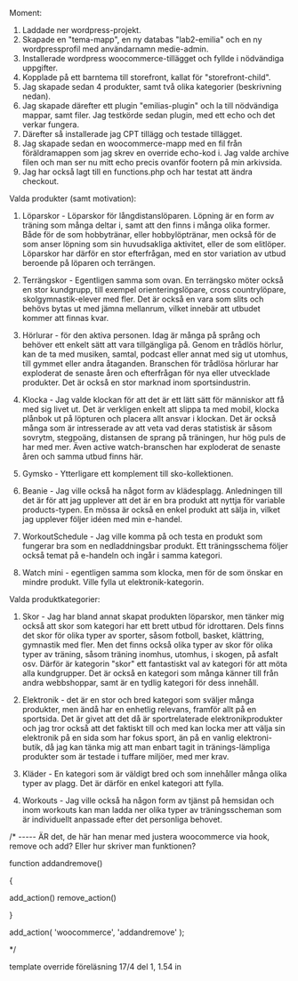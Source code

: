 Moment:

1. Laddade ner wordpress-projekt.
2. Skapade en "tema-mapp", en ny databas "lab2-emilia" och en ny wordpressprofil med användarnamn medie-admin. 
3. Installerade wordpress woocommerce-tillägget och fyllde i nödvändiga uppgifter.
4. Kopplade på ett barntema till storefront, kallat för "storefront-child". 
5. Jag skapade sedan 4 produkter, samt två olika kategorier (beskrivning nedan).
6. Jag skapade därefter ett plugin "emilias-plugin" och la till nödvändiga mappar, samt filer. Jag testkörde sedan plugin, med ett echo och det verkar fungera.
7. Därefter så installerade jag CPT tillägg och testade tillägget.
8. Jag skapade sedan en woocommerce-mapp med en fil från föräldramappen som jag skrev en override echo-kod i. Jag valde archive filen och man ser nu mitt echo precis ovanför footern på min arkivsida.
9. Jag har också lagt till en functions.php och har testat att ändra checkout. 




Valda produkter (samt motivation):

1. Löparskor - Löparskor för långdistanslöparen. Löpning är en form av träning som många deltar i, samt att den finns i många olika former. Både för de som hobbytränar, eller hobbylöptränar, men också för de som anser löpning som sin huvudsakliga aktivitet, eller de som elitlöper. Löparskor har därför en stor efterfrågan, med en stor variation av utbud beroende på löparen och terrängen. 

2. Terrängskor - Egentligen samma som ovan. En terrängsko möter också en stor kundgrupp, till exempel orienteringslöpare, cross countrylöpare, skolgymnastik-elever med fler. Det är också en vara som slits och behövs bytas ut med jämna mellanrum, vilket innebär att utbudet kommer att finnas kvar. 

3. Hörlurar - för den aktiva personen. Idag är många på språng och behöver ett enkelt sätt att vara tillgängliga på. Genom en trådlös hörlur, kan de ta med musiken, samtal, podcast eller annat med sig ut utomhus, till gymmet eller andra åtaganden. Branschen för trådlösa hörlurar har exploderat de senaste åren och efterfrågan för nya eller utvecklade produkter. Det är också en stor marknad inom sportsindustrin.

4. Klocka - Jag valde klockan för att det är ett lätt sätt för människor att få med sig livet ut. Det är verkligen enkelt att slippa ta med mobil, klocka plånbok ut på löpturen och placera allt ansvar i klockan. Det är också många som är intresserade av att veta vad deras statistisk är såsom sovrytm, stegpoäng, distansen de sprang på träningen, hur hög puls de har med mer. Även active watch-branschen har exploderat de senaste åren och samma utbud finns här.

5. Gymsko - Ytterligare ett komplement till sko-kollektionen.

6. Beanie - Jag ville också ha något form av klädesplagg. Anledningen till det är för att jag upplever att det är en bra produkt att nyttja för variable products-typen. En mössa är också en enkel produkt att sälja in, vilket jag upplever följer idéen med min e-handel.

7. WorkoutSchedule - Jag ville komma på och testa en produkt som fungerar bra som en nedladdningsbar produkt. Ett träningsschema följer också temat på e-handeln och ingår i samma kategori. 

8. Watch mini - egentligen samma som klocka, men för de som önskar en mindre produkt. Ville fylla ut elektronik-kategorin.




Valda produktkategorier:

1. Skor - Jag har bland annat skapat produkten löparskor, men tänker mig också att skor som kategori har ett brett utbud för idrottaren. Dels finns det skor för olika typer av sporter, såsom fotboll, basket, klättring, gymnastik med fler. Men det finns också olika typer av skor för olika typer av träning, såsom träning inomhus, utomhus, i skogen, på asfalt osv. Därför är kategorin "skor" ett fantastiskt val av kategori för att möta alla kundgrupper. Det är också en kategori som många känner till från andra webbshoppar, samt är en tydlig kategori för dess innehåll. 

2. Elektronik - det är en stor och bred kategori som sväljer många produkter, men ändå har en enhetlig relevans, framför allt på en sportsida. Det är givet att det då är sportrelaterade elektronikprodukter och jag tror också att det faktiskt till och med kan locka mer att välja sin elektronik på en sida som har fokus sport, än på en vanlig elektroni-butik, då jag kan tänka mig att man enbart tagit in tränings-lämpliga produkter som är testade i tuffare miljöer, med mer krav. 

3. Kläder - En kategori som är väldigt bred och som innehåller många olika typer av plagg. Det är därför en enkel kategori att fylla.

4. Workouts - Jag ville också ha någon form av tjänst på hemsidan och inom workouts kan man ladda ner olika typer av träningsscheman som är individuellt anpassade efter det personliga behovet. 




 /* ----- ÄR det, de här han menar med justera woocommerce via hook, 
 remove och add? Eller hur skriver man funktionen?

 function addandremove()

{

add_action()
remove_action()

}

add_action( 'woocommerce', 'addandremove' ); 

*/

template override föreläsning 17/4 del 1, 1.54 in